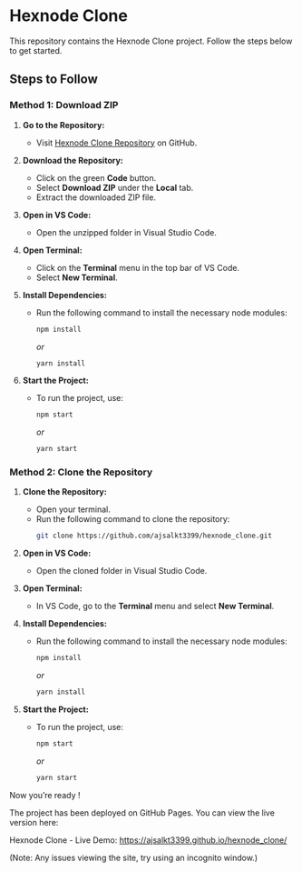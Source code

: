 # Hexnode Clone

This repository contains the Hexnode Clone project. Follow the steps below to get started.

## Steps to Follow

### Method 1: Download ZIP

1. **Go to the Repository:**
   - Visit [Hexnode Clone Repository](https://github.com/ajsalkt3399/hexnode_clone) on GitHub.

2. **Download the Repository:**
   - Click on the green **Code** button.
   - Select **Download ZIP** under the **Local** tab.
   - Extract the downloaded ZIP file.

3. **Open in VS Code:**
   - Open the unzipped folder in Visual Studio Code.

4. **Open Terminal:**
   - Click on the **Terminal** menu in the top bar of VS Code.
   - Select **New Terminal**.

5. **Install Dependencies:**
   - Run the following command to install the necessary node modules:
     ```bash
     npm install
     ```
     *or*
     ```bash
     yarn install
     ```

6. **Start the Project:**
   - To run the project, use:
     ```bash
     npm start
     ```
     *or*
     ```bash
     yarn start
     ```


### Method 2: Clone the Repository

1. **Clone the Repository:**
   - Open your terminal.
   - Run the following command to clone the repository:
     ```bash
     git clone https://github.com/ajsalkt3399/hexnode_clone.git
     ```

2. **Open in VS Code:**
   - Open the cloned folder in Visual Studio Code.

3. **Open Terminal:**
   - In VS Code, go to the **Terminal** menu and select **New Terminal**.

4. **Install Dependencies:**
   - Run the following command to install the necessary node modules:
     ```bash
     npm install 
     ```
     *or*
     ```bash
     yarn install
     ```

5. **Start the Project:**
   - To run the project, use:
     ```bash
     npm start
     ```
     *or*
     ```bash
     yarn start
     ```

Now you’re ready !

The project has been deployed on GitHub Pages. You can view the live version here:

Hexnode Clone - Live Demo: https://ajsalkt3399.github.io/hexnode_clone/

(Note: Any issues viewing the site, try using an incognito window.)